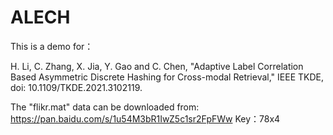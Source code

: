 # ALECH
This is a demo for：

H. Li, C. Zhang, X. Jia, Y. Gao and C. Chen, "Adaptive Label Correlation Based Asymmetric Discrete Hashing for Cross-modal Retrieval," IEEE TKDE, doi: 10.1109/TKDE.2021.3102119.

The "flikr.mat" data can be downloaded from:
https://pan.baidu.com/s/1u54M3bR1IwZ5c1sr2FpFWw 
Key：78x4

